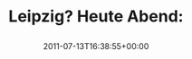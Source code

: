 ---
retweeted: false
source: <a href="http://itunes.apple.com/us/app/twitter/id409789998?mt=12" rel="nofollow">Twitter
  for Mac</a>
entities:
  hashtags: []
  symbols: []
  user_mentions: []
  urls:
  - url: http://t.co/4wNE3Zn
    expanded_url: http://nochbesserleben.com/plugin.php?menuid=19&template=kalender/templates/kalender_start.html
    display_url: nochbesserleben.com/plugin.php?men…
    indices:
    - '22'
    - '41'
display_text_range:
- '0'
- '41'
favorite_count: '0'
id_str: '91184843689443328'
truncated: false
retweet_count: '0'
id: '91184843689443328'
possibly_sensitive: false
created_at: Wed Jul 13 16:38:55 +0000 2011
favorited: false
full_text: 'Leipzig? Heute Abend:'
lang: de
quote_url: http://nochbesserleben.com/plugin.php?menuid=19&template=kalender/templates/kalender_start.html
tags:
- pesos/twitter
date: '2011-07-13T16:38:55+00:00'
src: https://twitter.com/bascht/status/91184843689443328
original_url: https://twitter.com/bascht/status/91184843689443328
type: twitter_tweet
text: 'Leipzig? Heute Abend:'
title: 'Leipzig? Heute Abend:

  '

---
